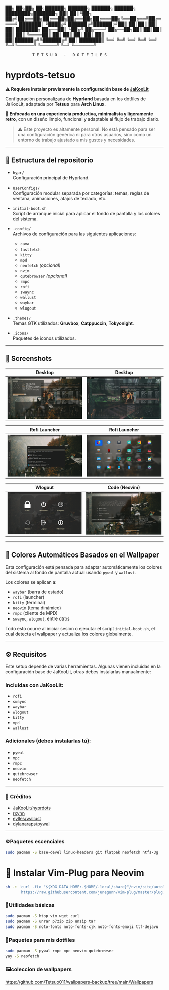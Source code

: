 
██╗  ██╗██╗   ██╗██████╗ ██████╗ ██████╗  ██████╗ ████████╗███████╗
██║  ██║╚██╗ ██╔╝██╔══██╗██╔══██╗██╔══██╗██╔═══██╗╚══██╔══╝██╔════╝
███████║ ╚████╔╝ ██████╔╝██████╔╝██║  ██║██║   ██║   ██║   ███████╗
██╔══██║  ╚██╔╝  ██╔═══╝ ██╔══██╗██║  ██║██║   ██║   ██║   ╚════██║
██║  ██║   ██║   ██║     ██║  ██║██████╔╝╚██████╔╝   ██║   ███████║
╚═╝  ╚═╝   ╚═╝   ╚═╝     ╚═╝  ╚═╝╚═════╝  ╚═════╝    ╚═╝   ╚══════╝

                T E T S U O   -   D O T F I L E S                                        
                                                                                    
# hyprdots-tetsuo

**⚠️ Requiere instalar previamente la configuración base de [JaKooLit](https://github.com/JaKooLit/Arch-Hyprland)**

Configuración personalizada de **Hyprland** basada en los dotfiles de JaKooLit, adaptada por **Tetsuo** para **Arch Linux**.

🔧 **Enfocada en una experiencia productiva, minimalista y ligeramente retro**, con un diseño limpio, funcional y adaptable al flujo de trabajo diario.

> ⚠️ Este proyecto es altamente personal. No está pensado para ser una configuración genérica ni para otros usuarios, sino como un entorno de trabajo ajustado a mis gustos y necesidades.

---

## 📁 Estructura del repositorio

- `hypr/`  
  Configuración principal de Hyprland.

- `UserConfigs/`  
  Configuración modular separada por categorías: temas, reglas de ventana, animaciones, atajos de teclado, etc.

- `initial-boot.sh`  
  Script de arranque inicial para aplicar el fondo de pantalla y los colores del sistema.

- `.config/`  
  Archivos de configuración para las siguientes aplicaciones:
  - `cava`
  - `fastfetch`
  - `kitty`
  - `mpd`
  - `neofetch` *(opcional)*
  - `nvim`
  - `qutebrowser` *(opcional)*
  - `rmpc`
  - `rofi`
  - `swaync`
  - `wallust`
  - `waybar`
  - `wlogout`

- `.themes/`  
  Temas GTK utilizados: **Gruvbox**, **Catppuccin**, **Tokyonight**.

- `.icons/`  
  Paquetes de iconos utilizados.

---

## 📸 Screenshots

| Desktop | Desktop |
|----------------------|------------------------|
| ![desktop](screenshots/desktop.png) | ![desktop2](screenshots/desktop2.png) |

| Rofi Launcher | Rofi Launcher |
|---------------|----------------|
| ![rofi1](screenshots/rofi1.png) | ![rofi2](screenshots/rofi2.png) |

| Wlogout | Code (Neovim) |
|---------|-----------------------------|
| ![wlogout](screenshots/wlogout.png) | ![codess](screenshots/codess.png) |

---

## 🌈 Colores Automáticos Basados en el Wallpaper

Esta configuración está pensada para adaptar automáticamente los colores del sistema al fondo de pantalla actual usando `pywal` y `wallust`.

Los colores se aplican a:

- `waybar` (barra de estado)
- `rofi` (launcher)
- `kitty` (terminal)
- `neovim` (tema dinámico)
- `rmpc` (cliente de MPD)
- `swaync`, `wlogout`, entre otros

Todo esto ocurre al iniciar sesión o ejecutar el script `initial-boot.sh`, el cual detecta el wallpaper y actualiza los colores globalmente.

---

## ⚙️ Requisitos

Este setup depende de varias herramientas. Algunas vienen incluidas en la configuración base de JaKooLit, otras debes instalarlas manualmente:

### Incluidas con JaKooLit:
- `rofi`
- `swaync`
- `waybar`
- `wlogout`
- `kitty`
- `mpd`
- `wallust`

### Adicionales (debes instalarlas tú):
- `pywal`
- `mpc`
- `rmpc`
- `neovim`
- `qutebrowser`
- `neofetch`
---

### 🙏 Créditos

- [JaKooLit/hyprdots](https://github.com/JaKooLit/hyprdots)
- [rxyhn](https://github.com/rxyhn)
- [eylles/wallust](https://github.com/eylles/wallust)
- [dylanaraps/pywal](https://github.com/dylanaraps/pywal)

---

### ⚙️Paquetes escenciales
```bash
sudo pacman -S base-devel linux-headers git flatpak neofetch ntfs-3g
```
# 🔌 Instalar Vim-Plug para Neovim
```bash
sh -c 'curl -fLo "${XDG_DATA_HOME:-$HOME/.local/share}"/nvim/site/autoload/plug.vim --create-dirs \
       https://raw.githubusercontent.com/junegunn/vim-plug/master/plug.vim
```
### 🧰Utilidades básicas
```bash
sudo pacman -S htop vim wget curl
sudo pacman -S unrar p7zip zip unzip tar
sudo pacman -S noto-fonts noto-fonts-cjk noto-fonts-emoji ttf-dejavu
```
### 🧪Paquetes para mis dotfiles
```bash
sudo pacman -S pywal rmpc mpc neovim qutebrowser
yay -S neofetch
```
### 🖼️coleccion de wallpapers
https://github.com/Tetsuo011/wallpapers-backup/tree/main/Wallpapers

